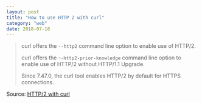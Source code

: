 ```yaml
---
layout: post
title: "How to use HTTP 2 with curl"
category: "web"
date: 2018-07-18
---
```


> curl offers the `--http2` command line option to enable use of HTTP/2.
>
> curl offers the -`-http2-prior-knowledge` command line option to enable use of HTTP/2 without HTTP/1.1 Upgrade.
>
> Since 7.47.0, the curl tool enables HTTP/2 by default for HTTPS connections.

Source: [HTTP/2 with curl](https://curl.haxx.se/docs/http2.html)
